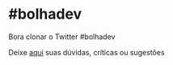 # #bolhadev

Bora clonar o Twitter #bolhadev

Deixe <a href="https://github.com/xburgr/bolhadev.com/issues">aqui</a> suas dúvidas, críticas ou sugestões
